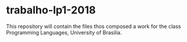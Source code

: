 # trabalho-lp1-2018
This repository will contain the files thos composed a work for the class Programming Languages, University of Brasilia.
